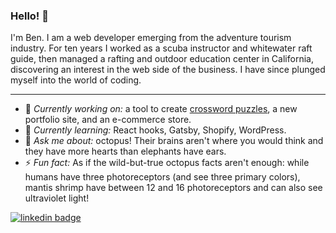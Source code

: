 ### Hello! 👋 

I'm Ben. I am a web developer emerging from the adventure tourism industry. For ten years I worked as a scuba instructor and whitewater raft guide, then managed a rafting and outdoor education center in California, discovering an interest in the web side of the business. I have since plunged myself into the world of coding.

---

- 🔭  _Currently working on:_ a tool to create [crossword puzzles](https://github.com/TopSecretShh/x-word), a new portfolio site, and an e-commerce store.
- 🌱  _Currently learning:_ React hooks, Gatsby, Shopify, WordPress.
- 💬  _Ask me about:_ octopus! Their brains aren't where you would think and they have more hearts than elephants have ears.
- ⚡ _Fun fact:_ As if the wild-but-true octopus facts aren't enough: while humans have three photoreceptors (and see three primary colors), mantis shrimp have between 12 and 16 photoreceptors and can also see ultraviolet light!

[![linkedin badge](https://img.shields.io/badge/Ben_Hernandez-30302f?style=flat&logo=linkedin)](https://www.linkedin.com/in/ben--hernandez/)

<!--
**capnnemo2/capnnemo2** is a ✨ _special_ ✨ repository because its `README.md` (this file) appears on your GitHub profile.

Here are some ideas to get you started:

- 🔭 I’m currently working on ...
- 🌱 I’m currently learning ...
- 👯 I’m looking to collaborate on ...
- 🤔 I’m looking for help with ...
- 💬 Ask me about ...
- 📫 How to reach me: ...
- 😄 Pronouns: ...
- ⚡ Fun fact: ...
-->
